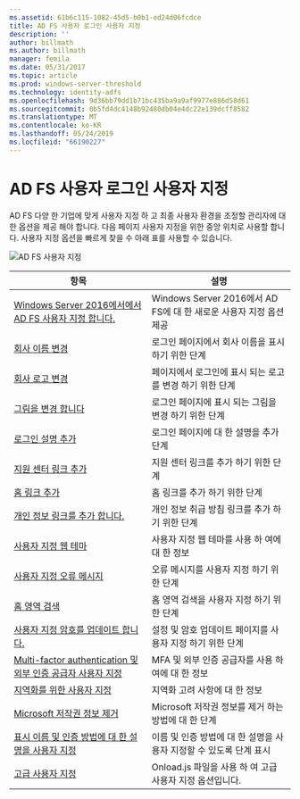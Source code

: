 ```yaml
---
ms.assetid: 61b6c115-1082-45d5-b0b1-ed24d06fcdce
title: AD FS 사용자 로그인 사용자 지정
description: ''
author: billmath
ms.author: billmath
manager: femila
ms.date: 05/31/2017
ms.topic: article
ms.prod: windows-server-threshold
ms.technology: identity-adfs
ms.openlocfilehash: 9d36bb79dd1b71bc435ba9a9af9977e886d58d61
ms.sourcegitcommit: 0b5fd4dc4148b92480db04e4dc22e139dcff8582
ms.translationtype: MT
ms.contentlocale: ko-KR
ms.lasthandoff: 05/24/2019
ms.locfileid: "66190227"
---
```

# <a name="ad-fs-user-sign-in-customization"></a>AD FS 사용자 로그인 사용자 지정


AD FS 다양 한 기업에 맞게 사용자 지정 하 고 최종 사용자 환경을 조정할 관리자에 대 한 옵션을 제공 해야 합니다.  다음 페이지 사용자 지정을 위한 중앙 위치로 사용할 합니다.  사용자 지정 옵션을 빠르게 찾을 수 아래 표를 사용할 수 있습니다.



![AD FS 사용자 지정](media/AD-FS-user-sign-in-customization/ADFS_Blue_Custom2.png) 
    
  







항목|설명|
-----|-----|
[Windows Server 2016에서에서 AD FS 사용자 지정 합니다.](AD-FS-Customization-in-Windows-Server-2016.md)|Windows Server 2016에서 AD FS에 대 한 새로운 사용자 지정 옵션 제공|
[회사 이름 변경](Change-the-company-name-on-the-AD-FS-sign-in-page.md)|로그인 페이지에서 회사 이름을 표시 하기 위한 단계|
[회사 로고 변경](Change-the-company-logo-on-the-AD-FS-sign-in-page.md)|페이지에서 로그인에 표시 되는 로고를 변경 하기 위한 단계|
[그림을 변경 합니다](Change-the-illustration-on-the-AD-FS-sign-in-page.md)|로그인 페이지에 표시 되는 그림을 변경 하기 위한 단계|
[로그인 설명 추가](Add-sign-in-page-description.md)|로그인 페이지에 대 한 설명을 추가 단계|
[지원 센터 링크 추가](Add-Help-Desk-Link.md)|지원 센터 링크를 추가 하기 위한 단계|
[홈 링크 추가](Add-Home-Link.md)|홈 링크를 추가 하기 위한 단계|
[개인 정보 링크를 추가 합니다.](Add-Privacy-Link.md)|개인 정보 취급 방침 링크를 추가 하기 위한 단계|
[사용자 지정 웹 테마](Custom-Web-Themes-in-AD-FS.md)|사용자 지정 웹 테마를 사용 하 여에 대 한 정보
[사용자 지정 오류 메시지](Custom-error-messages-for-AD-FS-sign-in-page.md)|오류 메시지를 사용자 지정 하기 위한 단계
[홈 영역 검색](Home-Realm-Discovery-Customization.md)|홈 영역 검색을 사용자 지정 하기 위한 단계|
[사용자 지정 암호를 업데이트 합니다.](Update-password-customization.md)|설정 및 암호 업데이트 페이지를 사용자 지정 하기 위한 단계|
[Multi-factor authentication 및 외부 인증 공급자 사용자 지정](Multi-factor-authentication-and-external-auth-providers-customization.md)|MFA 및 외부 인증 공급자를 사용 하 여에 대 한 정보|
[지역화를 위한 사용자 지정](Customization-for-Localization.md)|지역화 고려 사항에 대 한 정보
[Microsoft 저작권 정보 제거](Remove-the-Microsoft-copyright.md)|Microsoft 저작권 정보를 제거 하는 방법에 대 한 단계
[표시 이름 및 인증 방법에 대 한 설명을 사용자 지정](Customize-the-display-names-and-descriptions-for-authentication-methods.md)|이름 및 인증 방법에 대 한 설명을 사용자 지정할 수 있도록 단계 표시
[고급 사용자 지정](Advanced-Customization-of-AD-FS-Sign-in-Pages.md)|Onload.js 파일을 사용 하 여 고급 사용자 지정 옵션입니다.




